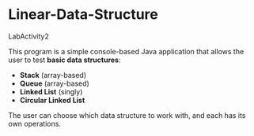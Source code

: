 # Linear-Data-Structure
LabActivity2

 This program is a simple console-based Java application that allows the user to test **basic data structures**:  
- **Stack** (array-based)  
- **Queue** (array-based)  
- **Linked List** (singly)  
- **Circular Linked List**

The user can choose which data structure to work with, and each has its own operations.
